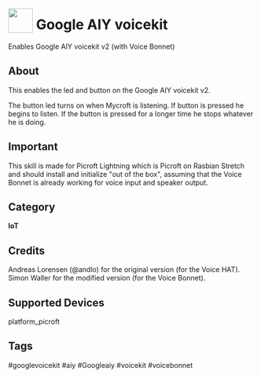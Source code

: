 # <img src='AIY_logo_blue.png' card_color='#022B4F' width='50' height='50' style='vertical-align:bottom'/> Google AIY voicekit
Enables Google AIY voicekit v2 (with Voice Bonnet)

## About
This enables the led and button on the Google AIY voicekit v2.

The button led turns on when Mycroft is listening. If button is pressed he begins to listen. If the button is pressed for a longer time he stops whatever he is doing.

## Important
This skill is made for Picroft Lightning which is Picroft on Rasbian Stretch and should install and initialize "out of the box", assuming that the Voice Bonnet is already working for voice input and speaker output.

## Category
**IoT**

## Credits
Andreas Lorensen (@andlo) for the original version (for the Voice HAT).
Simon Waller for the modified version (for the Voice Bonnet).

## Supported Devices
platform_picroft

## Tags
#googlevoicekit
#aiy
#Googleaiy
#voicekit
#voicebonnet


